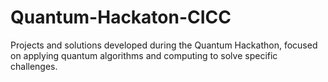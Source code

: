 # Quantum-Hackaton-CICC
Projects and solutions developed during the Quantum Hackathon, focused on applying quantum algorithms and computing to solve specific challenges.
